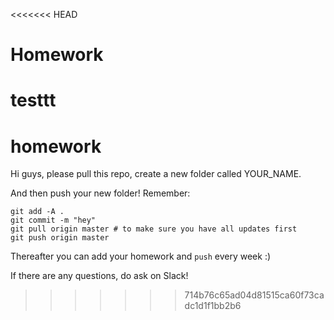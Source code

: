 <<<<<<< HEAD
# Homework

testtt
=======
# homework


Hi guys, please pull this repo, create a new folder called YOUR_NAME.

And then push your new folder! Remember:

```
git add -A .
git commit -m "hey"
git pull origin master # to make sure you have all updates first
git push origin master
```

Thereafter you can add your homework and `push` every week :)

If there are any questions, do ask on Slack!
>>>>>>> 714b76c65ad04d81515ca60f73cadc1d1f1bb2b6
